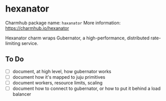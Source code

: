 # hexanator

Charmhub package name: `haxanator`
More information: https://charmhub.io/hexanator

Hexanator charm wraps Gubernator, a high-performance, distributed rate-limiting service.

## To Do

- [ ] document, at high level, how gubernator works
- [ ] document how it's mapped to juju primitives
- [ ] document workers, resource limits, scaling
- [ ] document how to connect to gubernator, or how to put it behind a load balancer

